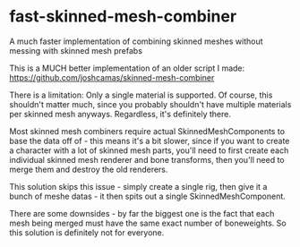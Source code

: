 # fast-skinned-mesh-combiner
A much faster implementation of combining skinned meshes without messing with skinned mesh prefabs

This is a MUCH better implementation of an older script I made: https://github.com/joshcamas/skinned-mesh-combiner

There is a limitation: Only a single material is supported. Of course, this shouldn't matter much, since you probably shouldn't have multiple materials per skinned mesh anyways. Regardless, it's definitely there.

Most skinned mesh combiners require actual SkinnedMeshComponents to base the data off of - this means it's a bit slower, since if you want to create a character with a lot of skinned mesh parts, you'll need to first create each individual skinned mesh renderer and bone transforms, then you'll need to merge them and destroy the old renderers.

This solution skips this issue - simply create a single rig, then give it a bunch of meshe datas - it then spits out a single SkinnedMeshComponent.

There are some downsides - by far the biggest one is the fact that each mesh being merged must have the same exact number of boneweights. So this solution is definitely not for everyone.
